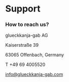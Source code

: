# Support

### How to reach us?

glueckkanja-gab AG&#x20;

Kaiserstraße 39&#x20;

63065 Offenbach, Germany&#x20;

T +49 69 4005520&#x20;

info@glueckkanja-gab.com
